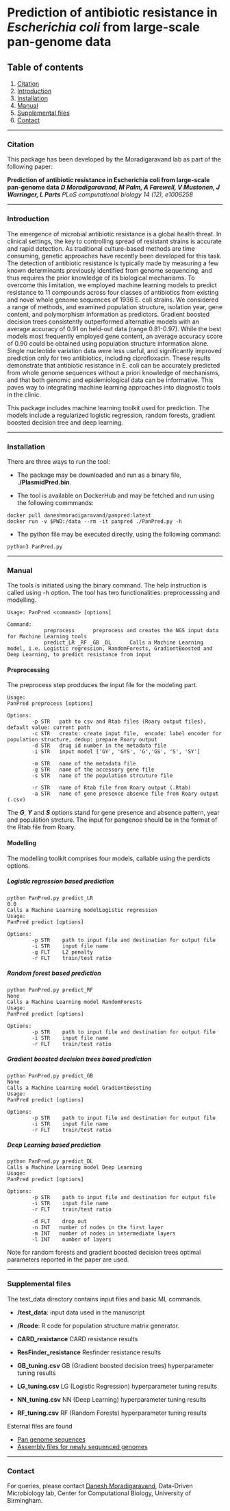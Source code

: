 # Prediction of antibiotic resistance in *Escherichia coli* from large-scale pan-genome data

## Table of contents
1. [Citation](#citation)
2. [Introduction](#content)
3. [Installation](#installation)
4. [Manual](#manual)
5. [Supplemental files](#package)
6. [Contact](#contact)

----

### Citation <a name="citation"></a>

This package has been developed by the Moradigaravand lab as part of the following paper:

**Prediction of antibiotic resistance in Escherichia coli from large-scale pan-genome data**
***D Moradigaravand, M Palm, A Farewell, V Mustonen, J Warringer, L Parts***
*PLoS computational biology 14 (12), e1006258*

----

### Introduction <a name="content"></a>
The emergence of microbial antibiotic resistance is a global health threat. In clinical settings, the key to controlling spread of resistant strains is accurate and rapid detection. As traditional culture-based methods are time consuming, genetic approaches have recently been developed for this task. The detection of antibiotic resistance is typically made by measuring a few known determinants previously identified from genome sequencing, and thus requires the prior knowledge of its biological mechanisms. To overcome this limitation, we employed machine learning models to predict resistance to 11 compounds across four classes of antibiotics from existing and novel whole genome sequences of 1936 E. coli strains. We considered a range of methods, and examined population structure, isolation year, gene content, and polymorphism information as predictors. Gradient boosted decision trees consistently outperformed alternative models with an average accuracy of 0.91 on held-out data (range 0.81-0.97). While the best models most frequently employed gene content, an average accuracy score of 0.90 could be obtained using population structure information alone. Single nucleotide variation data were less useful, and significantly improved prediction only for two antibiotics, including ciprofloxacin. These results demonstrate that antibiotic resistance in E. coli can be accurately predicted from whole genome sequences without a priori knowledge of mechanisms, and that both genomic and epidemiological data can be informative. This paves way to integrating machine learning approaches into diagnostic tools in the clinic.

This package includes machine learning toolkit used for prediction. The models include a regularized logistic regression, random forests, gradient boosted decision tree and deep learning. 

----
### Installation <a name="installation"></a>

There are three ways to run the tool:

- The package may be downloaded and run as a binary file, **./PlasmidPred.bin**. 

- The tool is available on DockerHub and may be fetched and run using the following commmands:

```
docker pull daneshmoradigaravand/panpred:latest
docker run -v $PWD:/data --rm -it panpred ./PanPred.py -h
```

- The python file may be executed directly, using the following command:

```
python3 PanPred.py
```

----
### Manual <a name="manual"></a>

The tools is initiated using the binary command. The help instruction is called using -h option. The tool has two functionalities: preprocesssing and modelling.  

```
Usage: PanPred <command> [options]

Command:
		    preprocess	    preprocess and creates the NGS input data for Machine Learning tools
		    predict_LR _RF _GB _DL	    Calls a Machine Learning model, i.e. Logistic regression, RandomForests, GradientBoosted and Deep Learning, to predict resistance from input
```

#### Preprocessing
The preprocess step prodduces the input file for the modeling part. 

```
Usage:
PanPred preprocess [options]

Options:
        -p STR   path to csv and Rtab files (Roary output files), default value: current path
        -c STR   create: create input file,  encode: label encoder for population structure, dedup: prepare Roary output
        -d STR   drug id number in the metadata file
        -i STR   input model ['GY', 'GYS', 'G','GS', 'S', 'SY']
        
        -m STR   name of the metadata file 
        -g STR   name of the accessory gene file
        -s STR   name of the population strcuture file
        
        -r STR   name of Rtab file from Roary output (.Rtab)
        -a STR   name of gene presence absence file from Roary output (.csv)

```

The ***G***, ***Y*** and ***S*** options stand for gene presence and absence pattern, year and population strcture. The input for pangenoe should be in the format of the Rtab file from Roary. 


#### Modelling

The modelling toolkit comprises four models, callable using the perdicts options.


##### Logistic regression based prediction

```
python PanPred.py predict_LR
0.0
Calls a Machine Learning modelLogistic regression
Usage:
PanPred predict [options]

Options:
        -p STR    path to input file and destination for output file 
        -i STR    input file name
        -g FLT    L2 penalty
        -r FLT    train/test ratio
```

##### Random forest based prediction

```
python PanPred.py predict_RF
None
Calls a Machine Learning model RandomForests
Usage:
PanPred predict [options]

Options:
        -p STR    path to input file and destination for output file 
        -i STR    input file name
        -r FLT    train/test ratio

```
##### Gradient boosted decision trees based prediction

```
python PanPred.py predict_GB
None
Calls a Machine Learning model GradientBossting 
Usage:
PanPred predict [options]

Options:
        -p STR    path to input file and destination for output file 
        -i STR    input file name
        -r FLT    train/test ratio
```

##### Deep Learning based prediction

```
python PanPred.py predict_DL
Calls a Machine Learning model Deep Learning
Usage:
PanPred predict [options]

Options:
        -p STR    path to input file and destination for output file 
        -i STR    input file name
        -r FLT    train/test ratio
        
        -d FLT    drop_out
        -n INT   number of nodes in the first layer
        -m INT   number of nodes in intermediate layers
        -l INT    number of layers
```

Note for random forests and gradient boosted decision trees optimal parameters reported in the paper are used. 


----
### Supplemental files <a name="package"></a>

The test_data directory contains input files and basic ML commands.

- **/test_data**: input data used in the manuscript
- **/Rcode**: R code for population structure matrix generator.

- **CARD_resistance**	CARD resistance results

- **ResFinder_resistance** Resfinder resistance results

- **GB_tuning.csv**	GB (Gradient boosted decision trees) hyperparameter tuning results 

- **LG_tuning.csv**	LG (Logistic Regression) hyperparameter tuning results

- **NN_tuning.csv**	NN (Deep Learning) hyperparameter tuning results

- **RF_tuning.csv**	RF (Random Forests) hyperparameter tuning results

Esternal files are found 

- [Pan genome sequences](https://data.mendeley.com/datasets/t2pzcb37y8/1)
- [Assembly files for newly sequenced genomes](https://data.mendeley.com/datasets/fhmbdc496y/1)

----
### Contact <a name="contact"></a>
For queries, please contact [Danesh Moradigaravand](mailto:d.moradigaravand@bham.ac.uk?subject=[GitHub]), Data-Driven Microbiology lab, Center for Computational Biology, University of Birmingham. 
 






